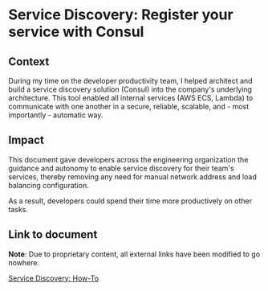 # Service Discovery: Register your service with Consul

## Context

During my time on the developer productivity team, I helped architect and build a service discovery solution (Consul) into the company's underlying architecture. This tool enabled all internal services (AWS ECS, Lambda) to communicate with one another in a secure, reliable, scalable, and - most importantly - automatic way.

## Impact

This document gave developers across the engineering organization the guidance and autonomy to enable service discovery for their team's services, thereby removing any need for manual network address and load balancing configuration. 

As a result, developers could spend their time more productively on other tasks.

## Link to document

**Note**: Due to proprietary content, all external links have been modified to go nowhere.

[Service Discovery: How-To](howTo.md)